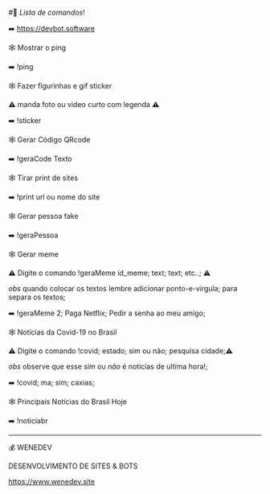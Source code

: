 #🔔 _Lista de comandos_!

➡️ https://devbot.software

🕸️ Mostrar o ping

➡️ !ping

🕸️ Fazer figurinhas e gif sticker

⚠️ manda foto ou video curto com legenda ⚠️

➡️ !sticker

🕸️ Gerar Código QRcode

➡️ !geraCode Texto

🕸️ Tirar print de sites

➡️ !print url ou nome do site

🕸️ Gerar pessoa fake

➡️ !geraPessoa

🕸️ Gerar meme

⚠️ Digite o comando !geraMeme id_meme; text; text; etc..; ⚠️

_obs_ quando colocar os textos lembre adicionar ponto-e-virgula; para separa os textos;

➡️ !geraMeme 2; Paga Netflix; Pedir a senha ao meu amigo;

🕸️ Notícias da Covid-19 no Brasil

⚠️ Digite o comando !covid; estado; sim ou não; pesquisa cidade;⚠️

_obs_ observe que esse _sim_ ou _não_ é noticias de ultíma hora!;

➡️ !covid; ma; sim; caxias;

🕸️ Principais Notícias do Brasil Hoje

➡️ !noticiabr

-----

💰 WENEDEV

DESENVOLVIMENTO DE SITES & BOTS

https://www.wenedev.site
